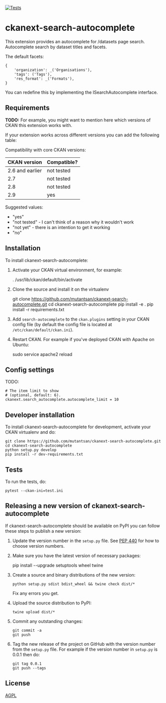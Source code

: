 [![Tests](https://github.com/mutantsan/ckanext-search-autocomplete/workflows/Tests/badge.svg?branch=main)](https://github.com/mutantsan/ckanext-search-autocomplete/actions)

# ckanext-search-autocomplete

This extension provides an autocomplete for /datasets page search.
Autocomplete search by dataset titles and facets.

The default facets:
```
{
    'organization': _('Organisations'),
    'tags': ('Tags'),
    'res_format': _('Formats'),
}
```

You can redefine this by implementing the ISearchAutocomplete interface.


## Requirements

**TODO:** For example, you might want to mention here which versions of CKAN this
extension works with.

If your extension works across different versions you can add the following table:

Compatibility with core CKAN versions:

| CKAN version    | Compatible?   |
| --------------- | ------------- |
| 2.6 and earlier | not tested    |
| 2.7             | not tested    |
| 2.8             | not tested    |
| 2.9             | yes           |

Suggested values:

* "yes"
* "not tested" - I can't think of a reason why it wouldn't work
* "not yet" - there is an intention to get it working
* "no"


## Installation

To install ckanext-search-autocomplete:

1. Activate your CKAN virtual environment, for example:

     . /usr/lib/ckan/default/bin/activate

2. Clone the source and install it on the virtualenv

    git clone https://github.com/mutantsan/ckanext-search-autocomplete.git
    cd ckanext-search-autocomplete
    pip install -e .
	pip install -r requirements.txt

3. Add `search-autocomplete` to the `ckan.plugins` setting in your CKAN
   config file (by default the config file is located at
   `/etc/ckan/default/ckan.ini`).

4. Restart CKAN. For example if you've deployed CKAN with Apache on Ubuntu:

     sudo service apache2 reload


## Config settings
TODO:

	# The item limit to show
	# (optional, default: 6).
	ckanext.search_autocomplete.autocomplete_limit = 10


## Developer installation

To install ckanext-search-autocomplete for development, activate your CKAN virtualenv and
do:

    git clone https://github.com/mutantsan/ckanext-search-autocomplete.git
    cd ckanext-search-autocomplete
    python setup.py develop
    pip install -r dev-requirements.txt


## Tests

To run the tests, do:

    pytest --ckan-ini=test.ini


## Releasing a new version of ckanext-search-autocomplete

If ckanext-search-autocomplete should be available on PyPI you can follow these steps to publish a new version:

1. Update the version number in the `setup.py` file. See [PEP 440](http://legacy.python.org/dev/peps/pep-0440/#public-version-identifiers) for how to choose version numbers.

2. Make sure you have the latest version of necessary packages:

    pip install --upgrade setuptools wheel twine

3. Create a source and binary distributions of the new version:

       python setup.py sdist bdist_wheel && twine check dist/*

   Fix any errors you get.

4. Upload the source distribution to PyPI:

       twine upload dist/*

5. Commit any outstanding changes:

       git commit -a
       git push

6. Tag the new release of the project on GitHub with the version number from
   the `setup.py` file. For example if the version number in `setup.py` is
   0.0.1 then do:

       git tag 0.0.1
       git push --tags

## License

[AGPL](https://www.gnu.org/licenses/agpl-3.0.en.html)

